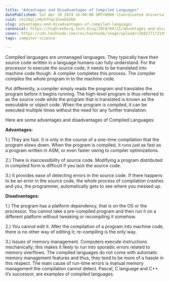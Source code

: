 ```yaml
---
title: "Advantages and Disadvantages of Compiled Languages"
datePublished: Sat Apr 20 2019 16:00:00 GMT+0000 (Coordinated Universal Time)
cuid: cks3dqljn0vhfhqs1hoeb4268
slug: advantages-and-disadvantages-of-compiled-languages
canonical: https://highcenburg.tech.blog/2019/04/21/advantages-and-disadvantages-of-compiled-languages/
cover: https://cdn.hashnode.com/res/hashnode/image/upload/v1682771721954/ea689ca5-58ea-4e53-a6a7-51014d437eb6.jpeg
tags: computer-science

---
```


Compiled languages are unmanaged languages. They typically have their source code written in a language humans can fully understand.  For the processor to execute the source code, it needs to be translated into machine code though. A compiler completes this process. The compiler compiles the whole program in to the machine code.

Put differently, a compiler simply reads the program and translates the program before it begins running. The high-level program is thus referred to as the source code while the program that is translated is known as the executable or object code. When the program is compiled, it can be executed multiple times without the need for any further translation.

Here are some advantages and disadvantages of Compiled Languages:

**Advantages:**

1.) They are fast. It is only in the course of a one-time compilation that the program slows down. When the program is compiled, it runs just as fast as a program written in ASM, or even faster owing to compiler optimizations.

2.) There is inaccessibility of source code. Modifying a program distributed in compiled form is difficult if you lack the source code.

3.) It provides ease of detecting errors in the source code. If there happens to be an error in the source code, the whole process of compilation crashes and you, the programmer, automatically gets to see where you messed up.

**Disadvantages:**

1.) The program has a platform dependency, that is on the OS or the processor. You cannot take a pre-compiled program and then run it on a different platform without tweaking or recompiling it somehow.

2.) You cannot edit it. After the compilation of a program into machine code, there is no other way of editing it; re-compiling is the only way.

3.) Issues of memory management. Computers execute instructions mechanically; this makes it likely to run into sporadic errors related to memory overflows. The compiled languages do not come with automatic memory management features and thus, they tend to be more of a hassle in this respect. The main cause of run-time errors is manual memory management the compilation cannot detect. Pascal, C language and C++. it’s successor, are examples of compiled languages.

